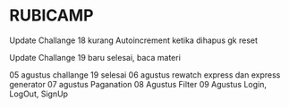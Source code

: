 # RUBICAMP
Update Challange 18
kurang Autoincrement ketika dihapus gk reset

Update Challange 19
baru selesai, baca materi

05 agustus challange 19 selesai
06 agustus rewatch express dan express generator
07 agustus Paganation
08 Agustus Filter
09 Agustus Login, LogOut, SignUp

